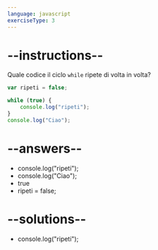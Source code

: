 ```yaml
---
language: javascript
exerciseType: 3
---
```


# --instructions--

Quale codice il ciclo `while` ripete di volta in volta?
```javascript
var ripeti = false;

while (true) {
    console.log("ripeti");
}
console.log("Ciao");
```

# --answers--

- console.log("ripeti");
- console.log("Ciao");
- true
- ripeti = false;

# --solutions--

- console.log("ripeti");
